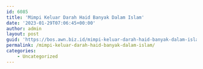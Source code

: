 ```yaml
---
id: 6085
title: 'Mimpi Keluar Darah Haid Banyak Dalam Islam'
date: '2023-01-29T07:06:45+00:00'
author: admin
layout: post
guid: 'https://bos.awn.biz.id/mimpi-keluar-darah-haid-banyak-dalam-islam/'
permalink: /mimpi-keluar-darah-haid-banyak-dalam-islam/
categories:
    - Uncategorized
---
```


